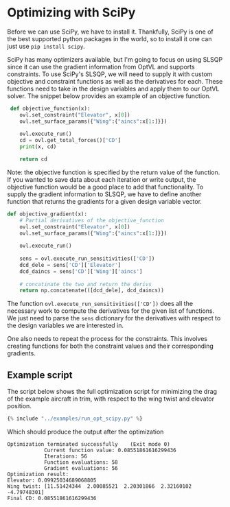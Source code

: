 # Optimizing with SciPy

Before we can use SciPy, we have to install it. 
Thankfully, SciPy is one of the best supported python packages in the world, so to install it one can just use `pip install scipy`.

SciPy has many optimizers available, but I'm going to focus on using SLSQP since it can use the gradient information from OptVL and supports constraints. 
To use SciPy's SLSQP, we will need to supply it with custom objective and constraint functions as well as the derivatives for each. 
These functions need to take in the design variables and apply them to our OptVL solver. 
The snippet below provides an example of an objective function.
```python
 def objective_function(x):
    ovl.set_constraint("Elevator", x[0])
    ovl.set_surface_params({"Wing":{"aincs":x[1:]}})
    
    ovl.execute_run()
    cd = ovl.get_total_forces()['CD']
    print(x, cd)

    return cd
```
Note: the objective function is specified by the return value of the function. 
If you wanted to save data about each iteration or write output, the objective function would be a good place to add that functionality. 
To supply the gradient information to SLSQP, we have to define another function that returns the gradients for a given design variable vector.
```python
def objective_gradient(x):
    # Partial derivatives of the objective_function
    ovl.set_constraint("Elevator", x[0])
    ovl.set_surface_params({"Wing":{"aincs":x[1:]}})
    
    ovl.execute_run()
    
    sens = ovl.execute_run_sensitivities(['CD'])
    dcd_dele = sens['CD']['Elevator']
    dcd_daincs = sens['CD']['Wing']['aincs']
    
    # concatinate the two and return the derivs
    return np.concatenate(([dcd_dele], dcd_daincs))
```
The function `ovl.execute_run_sensitivities(['CD'])` does all the necessary work to compute the derivatives for the given list of functions. 
We just need to parse the `sens` dictionary for the derivatives with respect to the design variables we are interested in.

One also needs to repeat the process for the constraints. This involves creating functions for both the constraint values and their corresponding gradients.

## Example script
The script below shows the full optimization script for minimizing the drag of the example aircraft in trim, with respect to the wing twist and elevator position. 

```python 
{% include "../examples/run_opt_scipy.py" %}
```

Which should produce the output after the optimization
```
Optimization terminated successfully    (Exit mode 0)
            Current function value: 0.08551861616299436
            Iterations: 56
            Function evaluations: 58
            Gradient evaluations: 56
Optimization result:
Elevator: 0.09925034689068805
Wing twist: [11.51424344  2.00085521  2.20301866  2.32160102 -4.79748301]
Final CD: 0.08551861616299436
```